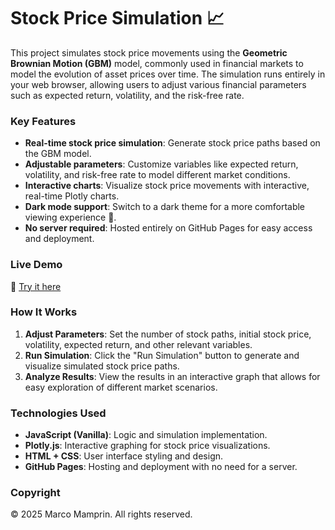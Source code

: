 # Stock Price Simulation 📈

This project simulates stock price movements using the **Geometric Brownian Motion (GBM)** model, commonly used in financial markets to model the evolution of asset prices over time. The simulation runs entirely in your web browser, allowing users to adjust various financial parameters such as expected return, volatility, and the risk-free rate.

### Key Features

- **Real-time stock price simulation**: Generate stock price paths based on the GBM model.
- **Adjustable parameters**: Customize variables like expected return, volatility, and risk-free rate to model different market conditions.
- **Interactive charts**: Visualize stock price movements with interactive, real-time Plotly charts.
- **Dark mode support**: Switch to a dark theme for a more comfortable viewing experience 🌙.
- **No server required**: Hosted entirely on GitHub Pages for easy access and deployment.

### Live Demo

🔗 [Try it here](https://www.marcomamprin.com/Stock-simulation/)

### How It Works

1. **Adjust Parameters**: Set the number of stock paths, initial stock price, volatility, expected return, and other relevant variables.
2. **Run Simulation**: Click the "Run Simulation" button to generate and visualize simulated stock price paths.
3. **Analyze Results**: View the results in an interactive graph that allows for easy exploration of different market scenarios.

### Technologies Used

- **JavaScript (Vanilla)**: Logic and simulation implementation.
- **Plotly.js**: Interactive graphing for stock price visualizations.
- **HTML + CSS**: User interface styling and design.
- **GitHub Pages**: Hosting and deployment with no need for a server.

### Copyright

&copy; 2025 Marco Mamprin. All rights reserved.
